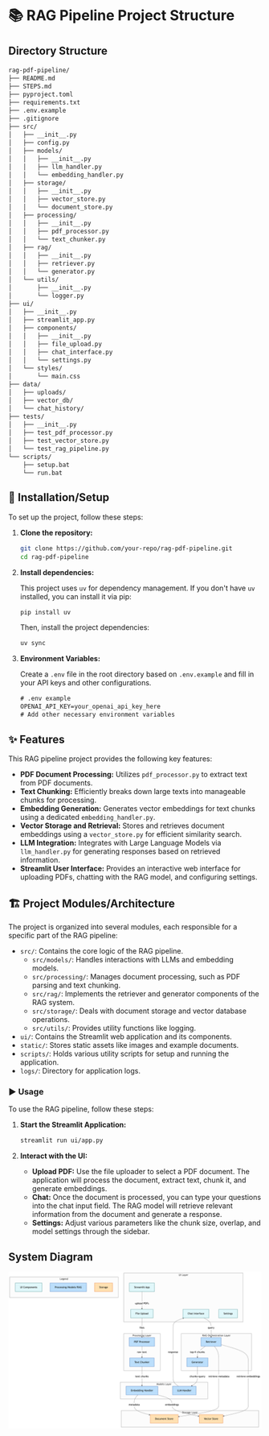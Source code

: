 
# 📚 RAG Pipeline Project Structure

## Directory Structure
```
rag-pdf-pipeline/
├── README.md
├── STEPS.md
├── pyproject.toml
├── requirements.txt
├── .env.example
├── .gitignore
├── src/
│   ├── __init__.py
│   ├── config.py
│   ├── models/
│   │   ├── __init__.py
│   │   ├── llm_handler.py
│   │   └── embedding_handler.py
│   ├── storage/
│   │   ├── __init__.py
│   │   ├── vector_store.py
│   │   └── document_store.py
│   ├── processing/
│   │   ├── __init__.py
│   │   ├── pdf_processor.py
│   │   └── text_chunker.py
│   ├── rag/
│   │   ├── __init__.py
│   │   ├── retriever.py
│   │   └── generator.py
│   └── utils/
│       ├── __init__.py
│       └── logger.py
├── ui/
│   ├── __init__.py
│   ├── streamlit_app.py
│   ├── components/
│   │   ├── __init__.py
│   │   ├── file_upload.py
│   │   ├── chat_interface.py
│   │   └── settings.py
│   └── styles/
│       └── main.css
├── data/
│   ├── uploads/
│   ├── vector_db/
│   └── chat_history/
├── tests/
│   ├── __init__.py
│   ├── test_pdf_processor.py
│   ├── test_vector_store.py
│   └── test_rag_pipeline.py
└── scripts/
    ├── setup.bat
    └── run.bat
```



## 🚀 Installation/Setup

To set up the project, follow these steps:

1.  **Clone the repository:**

    ```bash
    git clone https://github.com/your-repo/rag-pdf-pipeline.git
    cd rag-pdf-pipeline
    ```

2.  **Install dependencies:**

    This project uses `uv` for dependency management. If you don't have `uv` installed, you can install it via pip:

    ```bash
    pip install uv
    ```

    Then, install the project dependencies:

    ```bash
    uv sync
    ```

3.  **Environment Variables:**

    Create a `.env` file in the root directory based on `.env.example` and fill in your API keys and other configurations.

    ```
    # .env example
    OPENAI_API_KEY=your_openai_api_key_here
    # Add other necessary environment variables
    ```

## ✨ Features

This RAG pipeline project provides the following key features:

*   **PDF Document Processing:** Utilizes `pdf_processor.py` to extract text from PDF documents.
*   **Text Chunking:** Efficiently breaks down large texts into manageable chunks for processing.
*   **Embedding Generation:** Generates vector embeddings for text chunks using a dedicated `embedding_handler.py`.
*   **Vector Storage and Retrieval:** Stores and retrieves document embeddings using a `vector_store.py` for efficient similarity search.
*   **LLM Integration:** Integrates with Large Language Models via `llm_handler.py` for generating responses based on retrieved information.
*   **Streamlit User Interface:** Provides an interactive web interface for uploading PDFs, chatting with the RAG model, and configuring settings.

## 🏗️ Project Modules/Architecture

The project is organized into several modules, each responsible for a specific part of the RAG pipeline:

*   `src/`: Contains the core logic of the RAG pipeline.
    *   `src/models/`: Handles interactions with LLMs and embedding models.
    *   `src/processing/`: Manages document processing, such as PDF parsing and text chunking.
    *   `src/rag/`: Implements the retriever and generator components of the RAG system.
    *   `src/storage/`: Deals with document storage and vector database operations.
    *   `src/utils/`: Provides utility functions like logging.
*   `ui/`: Contains the Streamlit web application and its components.
*   `static/`: Stores static assets like images and example documents.
*   `scripts/`: Holds various utility scripts for setup and running the application.
*   `logs/`: Directory for application logs.

### ▶️ Usage

To use the RAG pipeline, follow these steps:

1.  **Start the Streamlit Application:**

    ```bash
    streamlit run ui/app.py
    ```

2.  **Interact with the UI:**

    *   **Upload PDF:** Use the file uploader to select a PDF document. The application will process the document, extract text, chunk it, and generate embeddings.
    *   **Chat:** Once the document is processed, you can type your questions into the chat input field. The RAG model will retrieve relevant information from the document and generate a response.
    *   **Settings:** Adjust various parameters like the chunk size, overlap, and model settings through the sidebar.

## System Diagram

![System Architecture Diagram](static/diagram.png)
